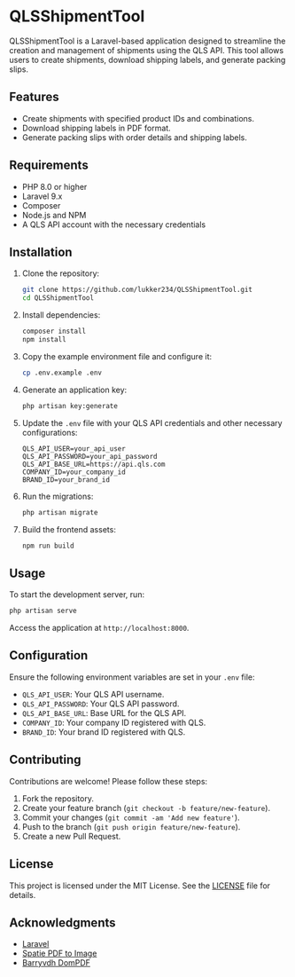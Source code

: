 # QLSShipmentTool

QLSShipmentTool is a Laravel-based application designed to streamline the creation and management of shipments using the QLS API. This tool allows users to create shipments, download shipping labels, and generate packing slips.

## Features

- Create shipments with specified product IDs and combinations.
- Download shipping labels in PDF format.
- Generate packing slips with order details and shipping labels.

## Requirements

- PHP 8.0 or higher
- Laravel 9.x
- Composer
- Node.js and NPM
- A QLS API account with the necessary credentials

## Installation

1. Clone the repository:
    ```bash
    git clone https://github.com/lukker234/QLSShipmentTool.git
    cd QLSShipmentTool
    ```

2. Install dependencies:
    ```bash
    composer install
    npm install
    ```

3. Copy the example environment file and configure it:
    ```bash
    cp .env.example .env
    ```

4. Generate an application key:
    ```bash
    php artisan key:generate
    ```

5. Update the `.env` file with your QLS API credentials and other necessary configurations:
    ```dotenv
    QLS_API_USER=your_api_user
    QLS_API_PASSWORD=your_api_password
    QLS_API_BASE_URL=https://api.qls.com
    COMPANY_ID=your_company_id
    BRAND_ID=your_brand_id
    ```

6. Run the migrations:
    ```bash
    php artisan migrate
    ```

7. Build the frontend assets:
    ```bash
    npm run build
    ```

## Usage

To start the development server, run:
```bash
php artisan serve
```

Access the application at `http://localhost:8000`.

## Configuration

Ensure the following environment variables are set in your `.env` file:

- `QLS_API_USER`: Your QLS API username.
- `QLS_API_PASSWORD`: Your QLS API password.
- `QLS_API_BASE_URL`: Base URL for the QLS API.
- `COMPANY_ID`: Your company ID registered with QLS.
- `BRAND_ID`: Your brand ID registered with QLS.

## Contributing

Contributions are welcome! Please follow these steps:

1. Fork the repository.
2. Create your feature branch (`git checkout -b feature/new-feature`).
3. Commit your changes (`git commit -am 'Add new feature'`).
4. Push to the branch (`git push origin feature/new-feature`).
5. Create a new Pull Request.

## License

This project is licensed under the MIT License. See the [LICENSE](LICENSE) file for details.

## Acknowledgments

- [Laravel](https://laravel.com)
- [Spatie PDF to Image](https://github.com/spatie/pdf-to-image)
- [Barryvdh DomPDF](https://github.com/barryvdh/laravel-dompdf)
